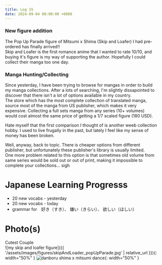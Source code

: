 ```yaml
---
title: Log 15
date: 2024-09-04 00:00:00 +0800
---
```

### New figure addition
The Pop Up Parade figure of Mitsumi x Shima (Skip and Loafer) I had pre-ordered has finally arrived!!\
Skip and Loafer is the first romance anime that I wanted to rate 10/10, and buying it's figure is my way of supporting the author. Hopefully I could collect their manga too one day.

### Manga Hunting/Collecting
Since yesterday, I have been trying to browse for mangas in order to build my manga collections. After a lots of searching, I'm slightly dissapointed to discover that there isn't a lot of options available in my country.\
The store which has the most complete collection of translated manga, source most of the manga from US publisher, which makes it very expensive. Collecting a full sets manga from any series (10+ volumes) would cost almost the same price of getting a 1/7 scaled figure (180 USD).

Hate myself that the first comparison I thought of is another weeb collection hobby. I used to live frugally in the past, but lately I feel like my sense of money has been broken.

Well, anyway, back to topic. There is cheaper options from different publisher, but unfortunately these publisher's library is usually limited.\
One more problem related to this option is that sometimes old volume from same series would be sold out or out of print, making it impossible to complete your collections... sigh

# Japanese Learning Progresss
- 20 new vocabs - yesterday
- 20 new vocabs - today
- grammar for　好き（すき）、 嫌い（きらい）、 欲しい（ほしい）

# Photo(s)
Cutest Couple\
![my skip and loafer figure]({{ '/assets/images/figures/skipAndLoader_popUpParade.jpg' | relative_url }}){: width="50%" }
![danboru shima x mitsumi dance](https://cdn.donmai.us/sample/0b/98/__iwakura_mitsumi_and_shima_sousuke_skip_to_loafer_drawn_by_jinou_rakugaki__sample-0b98b9bf8f659033b3899090bd5bfff5.jpg){: width="50%" }
